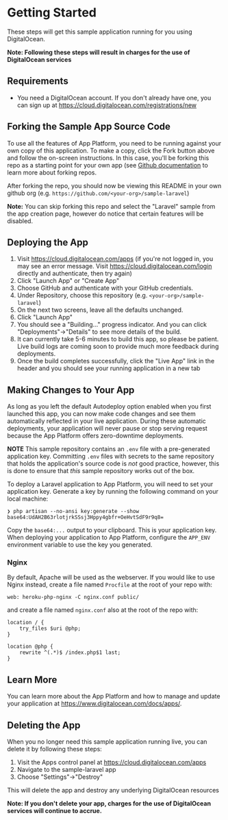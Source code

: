 # Getting Started #

These steps will get this sample application running for you using DigitalOcean.

**Note: Following these steps will result in charges for the use of DigitalOcean services**

## Requirements

* You need a DigitalOcean account. If you don't already have one, you can sign up at https://cloud.digitalocean.com/registrations/new
    
## Forking the Sample App Source Code

To use all the features of App Platform, you need to be running against your own copy of this application. To make a copy, click the Fork button above and follow the on-screen instructions. In this case, you'll be forking this repo as a starting point for your own app (see [Github documentation](https://docs.github.com/en/github/getting-started-with-github/fork-a-repo) to learn more about forking repos.

After forking the repo, you should now be viewing this README in your own github org (e.g. `https://github.com/<your-org>/sample-laravel`)

**Note:** You can skip forking this repo and select the "Laravel" sample from the app creation page, however do notice that certain features will be disabled.

## Deploying the App ##

1. Visit https://cloud.digitalocean.com/apps (if you're not logged in, you may see an error message. Visit https://cloud.digitalocean.com/login directly and authenticate, then try again)
1. Click "Launch App" or "Create App"
1. Choose GitHub and authenticate with your GitHub credentials.
1. Under Repository, choose this repository (e.g. `<your-org>/sample-laravel`)
1. On the next two screens, leave all the defaults unchanged.
1. Click "Launch App"
1. You should see a "Building..." progress indicator. And you can click "Deployments"→"Details" to see more details of the build.
1. It can currently take 5-6 minutes to build this app, so please be patient. Live build logs are coming soon to provide much more feedback during deployments.
1. Once the build completes successfully, click the "Live App" link in the header and you should see your running application in a new tab

## Making Changes to Your App ##

As long as you left the default Autodeploy option enabled when you first launched this app, you can now make code changes and see them automatically reflected in your live application. During these automatic deployments, your application will never pause or stop serving request because the App Platform offers zero-downtime deployments.

**NOTE** This sample repository contains an `.env` file with a pre-generated application key. Committing `.env` files with secrets to the same repository that holds the application's source code is _not_ good practice, however, this is done to ensure that _this_ sample repository works out of the box.

To deploy a Laravel application to App Platform, you will need to set your application key. Generate a key by running the following command on your local machine:

```
❯ php artisan --no-ansi key:generate --show
base64:UdAH2B63rlotjrkSSsj3Hppy4gbfr+OeHvtSdF9r9q8=
```

Copy the `base64:...` output to your clipboard. This is your application key. When deploying your application to App Platform, configure the `APP_ENV` environment variable to use the key you generated.

### Nginx

By default, Apache will be used as the webserver. If you would like to use Nginx instead, create a file named `Procfile` at the root of your repo with:

```procfile
web: heroku-php-nginx -C nginx.conf public/
```

and create a file named `nginx.conf` also at the root of the repo with:

```nginx
location / {
    try_files $uri @php;
}

location @php {
    rewrite ^(.*)$ /index.php$1 last;
}
```

## Learn More ##

You can learn more about the App Platform and how to manage and update your application at https://www.digitalocean.com/docs/apps/.


## Deleting the App #

When you no longer need this sample application running live, you can delete it by following these steps:
1. Visit the Apps control panel at https://cloud.digitalocean.com/apps
1. Navigate to the sample-laravel app
1. Choose "Settings"->"Destroy"

This will delete the app and destroy any underlying DigitalOcean resources

**Note: If you don't delete your app, charges for the use of DigitalOcean services will continue to accrue.**

